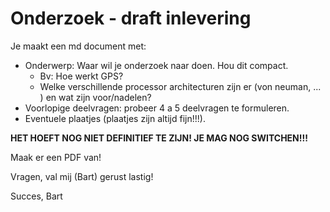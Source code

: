 # Onderzoek - draft inlevering

Je maakt een md document met:

- Onderwerp:  Waar wil je onderzoek naar doen. Hou dit compact.
  - Bv: Hoe werkt GPS?
  - Welke verschillende processor architecturen zijn er (von neuman, ... ) en wat zijn voor/nadelen?
- Voorlopige deelvragen: probeer 4 a 5 deelvragen te formuleren.
- Eventuele plaatjes (plaatjes zijn altijd fijn!!!).

**HET HOEFT NOG NIET DEFINITIEF TE ZIJN! JE MAG NOG SWITCHEN!!!**

Maak er een PDF van!

Vragen, val mij (Bart) gerust lastig!

Succes,
Bart